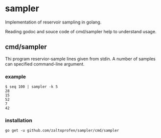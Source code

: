 # sampler
Implementation of reservoir sampling in golang.

Reading godoc and souce code of cmd/sampler help to understand usage.

## cmd/sampler
Thi program reservior-sample lines given from stdin.
A number of samples can specified command-line argument.

### example
```
$ seq 100 | sampler -k 5
28
15
52
7
42
```

### installation
```
go get -u github.com/zaltoprofen/sampler/cmd/sampler
```
